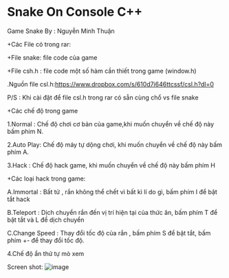 # Snake On Console C++
Game Snake 
By : Nguyễn Minh Thuận

+Các File có trong rar:

+File snake: file code của game

+File csh.h : file code một số hàm cần thiết trong game (window.h)

.Nguồn file csl.h:https://www.dropbox.com/s/610d7i646ttcssf/csl.h?dl=0

P/S : Khi cài đặt để file csl.h trong rar có sẵn cùng chổ vs file snake

+Các chế độ trong game

1.Normal : Chế độ chơi cơ bản của game,khi muốn chuyển về chế độ này bấm phim N.

2.Auto Play: Chế độ máy tự dộng chơi, khi muốn chuyển về chế độ này bấm phím A.

3.Hack : Chế độ hack game, khi muốn chuyển về chế độ này bấm phím H

+Các loại hack trong game:

A.Immortal : Bất tử , rắn không thể chết vì bất kì lí do gì, bấm phím I để bật tắt hack

B.Teleport : Dịch chuyển rắn đến vị trí hiện tại của thức ăn, bấm phím T để bật tắt và L để dịch chuyển

C.Change Speed : Thay đổi tốc độ của rắn , bấm phím S để bật tắt, bấm phím +- để thay đổi tốc độ.

4.Chế độ ẩn thử tự mò xem

Screen shot:
![image](https://user-images.githubusercontent.com/77454876/109389420-18265d00-793f-11eb-864a-ade66c8ede78.png)


